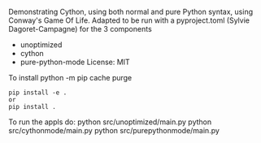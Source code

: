 Demonstrating Cython, using both normal and pure Python syntax, using Conway's Game Of Life.
Adapted to be run with a pyproject.toml (Sylvie Dagoret-Campagne) for the 3 components
- unoptimized
- cython
- pure-python-mode
License: MIT

To install 
    python -m pip cache purge

    pip install -e .
    or
    pip install .


To run the appls do:
       python src/unoptimized/main.py 
       python src/cythonmode/main.py 
       python src/purepythonmode/main.py 